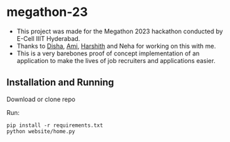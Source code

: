 # megathon-23

- This project was made for the Megathon 2023 hackathon conducted by E-Cell IIIT Hyderabad.
- Thanks to [Disha](https://github.com/dishap22), [Ami](https://github.com/AmiBuch), [Harshith](https://github.com/harshithseera) and Neha for working on this with me.
- This is a very barebones proof of concept implementation of an application to make the lives of job recruiters and applications easier.

## Installation and Running
Download or clone repo

Run:
```
pip install -r requirements.txt
python website/home.py
```
